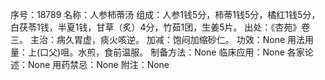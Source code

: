 序号：18789
名称：人参柿蒂汤
组成：人参1钱5分，柿蒂1钱5分，橘红1钱5分，白茯苓1钱，半夏1钱，甘草（炙）4分，竹茹1团，生姜5片。
出处：《杏苑》卷三。
主治：病久胃虚，痰火咳逆。
加减：饱闷加缩砂仁。
功效：None
用法用量：上(口父)咀。水煎，食前温服。
制备方法：None
临床应用：None
各家论述：None
用药禁忌：None
附注：None
